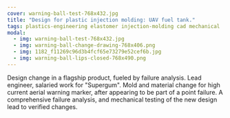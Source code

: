 ```yaml
---
cover: warning-ball-test-768x432.jpg
title: "Design for plastic injection molding: UAV fuel tank."
tags: plastics-engineering elastomer injection-molding cad mechanical
modal:
  - img: warning-ball-test-768x432.jpg
  - img: warning-ball-change-drawing-768x406.png
  - img: 1182_f11269c96d3b4fcf65e73279e52cef6b.jpg
  - img: warning-ball-lips-closed-768x490.png
---
```

Design change in a flagship product, fueled by failure analysis. Lead engineer, salaried work for "Supergum".
Mold and material change for high current aerial warning marker, after appearing to be part of a point failure. A comprehensive failure analysis, and mechanical testing of the new design lead to verified changes.